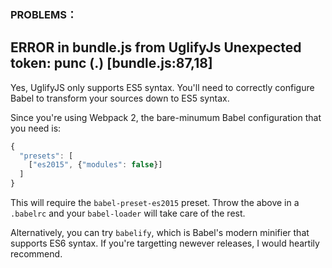 <!--
 * @Author: wangyunbo
 * @Date: 2022-07-12 14:46:00
 * @LastEditors: wangyunbo
 * @LastEditTime: 2022-07-12 14:49:11
 * @FilePath: \vueInone\webpacks\webpack3\readMe.md
 * @Description: file content
-->
### PROBLEMS：

## ERROR in bundle.js from UglifyJs Unexpected token: punc (.) [bundle.js:87,18]
 Yes, UglifyJS only supports ES5 syntax. You'll need to correctly configure Babel to transform your sources down to ES5 syntax.

Since you're using Webpack 2, the bare-minumum Babel configuration that you need is:
```js
{
  "presets": [
    ["es2015", {"modules": false}]
  ]
}
```
This will require the `babel-preset-es2015` preset. Throw the above in a `.babelrc` and your `babel-loader` will take care of the rest.

Alternatively, you can try `babelify`, which is Babel's modern minifier that supports ES6 syntax. If you're targetting newever releases, I would heartily recommend.